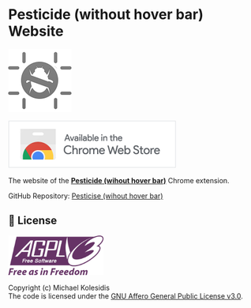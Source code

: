 # Pesticide (without hover bar) Website

![icon](./public/icon_128.png)

<a href="https://chromewebstore.google.com/detail/pesticide-without-hover-b/ibaidbcedfbojihflojeekadmebnlbpb"><img src="./public/chrome-store.png"></a>

The website of the **[Pesticide (wihout hover bar)](https://github.com/michaelkolesidis/pesticide-without-hover-bar)** Chrome extension.

GitHub Repository: [Pesticise (wihout hover bar)](https://github.com/michaelkolesidis/pesticide-without-hover-bar)

## 📜 License

<a href="https://www.gnu.org/licenses/agpl-3.0.html"><img src="./public/agplv3.svg" height="80px" /></a>

Copyright (c) Michael Kolesidis  
The code is licensed under the [GNU Affero General Public License v3.0](https://www.gnu.org/licenses/agpl-3.0.html).  
